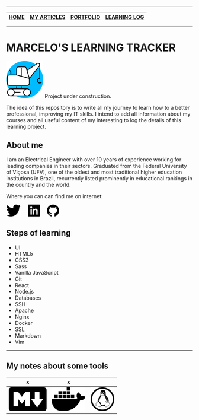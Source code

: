***

| [HOME](https://github.com/mmmarceleza/My-Learning-Tracker#marcelos-learning-tracker) | [MY ARTICLES](https://github.com/mmmarceleza/My-Learning-Tracker/blob/master/content/my-articles.md#my-articles) | [PORTFOLIO](https://github.com/mmmarceleza/My-Learning-Tracker/blob/master/content/portfolio.md#portfolio) | [LEARNING LOG](https://github.com/mmmarceleza/My-Learning-Tracker/blob/master/content/learning-log.md#learning-log) |
|:---:|:---:|:---:|:---:|

***

# MARCELO'S LEARNING TRACKER

![Under Construction](img/under_construction.png)  Project under construction.



The idea of this repository is to write all my journey to learn how to a better professional, improving my IT skills. I intend to add all information about my courses and all useful content of my interesting to log the details of this learning project.

## About me

I am an Electrical Engineer with over 10 years of experience working for leading companies in their sectors. Graduated from the Federal University of Viçosa (UFV), one of the oldest and most traditional higher education institutions in Brazil, recurrently listed prominently in educational rankings in the country and the world.

Where you can can find me on internet:

[![Twitter](img/twitter.png)](https://twitter.com/mmmarceleza) &nbsp; &nbsp; [![Linkedin](img/linkedin.png)](https://www.linkedin.com/in/marcelomarquesmelo/) &nbsp; &nbsp; [![Github](img/github.png)](https://github.com/mmmarceleza)

## Steps of learning

- UI
- HTML5
- CSS3
- Sass
- Vanilla JavaScript
- Git
- React
- Node.js
- Databases
- SSH
- Apache
- Nginx
- Docker
- SSL
- Markdown
- Vim

***

## My notes about some tools

|       x                       |    x                      |     |
|:-----------------------------:|:-------------------------:|:---:|
| [![Markdown](img/markdown.png)](https://github.com/mmmarceleza/My-Learning-Tracker/blob/master/Markdown/Markdown.md#markdown-content) | [![Docker](img/docker.png)](https://github.com/mmmarceleza/My-Learning-Tracker/blob/master/Docker/Docker.md#docker) | [![Linux](img/tux.png)](https://github.com/mmmarceleza/My-Learning-Tracker/blob/master/LPI_Essentials/LPI_Essentials.md) |